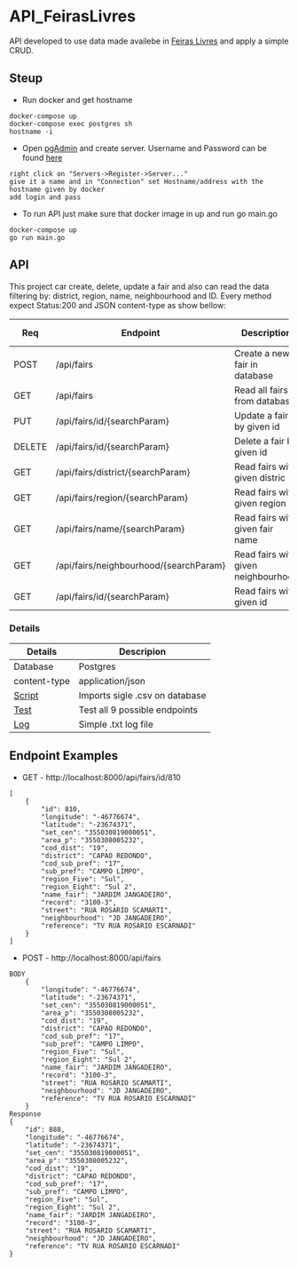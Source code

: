 # API_FeirasLivres
API developed to use data made availebe in [Feiras Livres](http://www.prefeitura.sp.gov.br/cidade/secretarias/upload/chamadas/feiras_livres_1429113213.zip) and apply a simple CRUD.

## Steup
- Run docker and get hostname
```
docker-compose up
docker-compose exec postgres sh
hostname -i
```
- Open [pgAdmin](http://localhost:54321) and create server. Username and Password can be found [here](https://github.com/Darklabel91/API_FeirasLivres/blob/main/docker-compose.yml)
```
right click on "Servers->Register->Server..."
give it a name and in "Connection" set Hostname/address with the hostname given by docker
add login and pass
```
- To run API just make sure that docker image in up and run go main.go
```
docker-compose up
go run main.go
```

## API
This project car create, delete, update a fair and also can read the data filtering by: district, region, name, neighbourhood and ID.
Every method expect Status:200 and JSON content-type as show bellow:

 Req  | Endpoint | Description | Expected Return |
|--------|----------|-----------|---------|
|POST  | /api/fairs | Create a new fair in database | Status:200 - JSON |
|GET | /api/fairs | Read all fairs from database | Status:200 - JSON  | 
|PUT  | /api/fairs/id/{searchParam} | Update a fair by given id | Status:200 - JSON |
|DELETE |/api/fairs/id/{searchParam}  | Delete a fair by given id |Status: 200  |
|GET  | /api/fairs/district/{searchParam} | Read fairs with given distric | Status:200 - JSON  |
|GET  | /api/fairs/region/{searchParam} | Read fairs with given region | Status:200 - JSON  |
|GET  | /api/fairs/name/{searchParam} | Read fairs with given fair name | Status:200 - JSON  |
|GET  | /api/fairs/neighbourhood/{searchParam}  | Read fairs with given neighbourhood | Status:200 - JSON  |
|GET  | /api/fairs/id/{searchParam} | Read fairs with given id | Status:200 - JSON  |

### Details
 Details  | Descripion |
|--------|----------|
|Database | Postgres  |
|content-type | application/json  |
|[Script](https://github.com/Darklabel91/API_FeirasLivres/blob/main/database/migration.go) | Imports sigle .csv on database |
|[Test](https://github.com/Darklabel91/API_FeirasLivres/blob/main/main_test.go) | Test all 9 possible endpoints |
|[Log](https://github.com/Darklabel91/API_FeirasLivres/blob/main/logs.txt)  | Simple .txt log file  |


## Endpoint Examples
- GET - http://localhost:8000/api/fairs/id/810
```
[
    {
        "id": 810,
        "longitude": "-46776674",
        "latitude": "-23674371",
        "set_cen": "355030819000051",
        "area_p": "3550308005232",
        "cod_dist": "19",
        "district": "CAPAO REDONDO",
        "cod_sub_pref": "17",
        "sub_pref": "CAMPO LIMPO",
        "region_Five": "Sul",
        "region_Eight": "Sul 2",
        "name_fair": "JARDIM JANGADEIRO",
        "record": "3100-3",
        "street": "RUA ROSARIO SCAMARTI",
        "neighbourhood": "JD JANGADEIRO",
        "reference": "TV RUA ROSARIO ESCARNADI"
    }
]
```

- POST - http://localhost:8000/api/fairs
```
BODY
    {
        "longitude": "-46776674",
        "latitude": "-23674371",
        "set_cen": "355030819000051",
        "area_p": "3550308005232",
        "cod_dist": "19",
        "district": "CAPAO REDONDO",
        "cod_sub_pref": "17",
        "sub_pref": "CAMPO LIMPO",
        "region_Five": "Sul",
        "region_Eight": "Sul 2",
        "name_fair": "JARDIM JANGADEIRO",
        "record": "3100-3",
        "street": "RUA ROSARIO SCAMARTI",
        "neighbourhood": "JD JANGADEIRO",
        "reference": "TV RUA ROSARIO ESCARNADI"
    }
Response
{
    "id": 888,
    "longitude": "-46776674",
    "latitude": "-23674371",
    "set_cen": "355030819000051",
    "area_p": "3550308005232",
    "cod_dist": "19",
    "district": "CAPAO REDONDO",
    "cod_sub_pref": "17",
    "sub_pref": "CAMPO LIMPO",
    "region_Five": "Sul",
    "region_Eight": "Sul 2",
    "name_fair": "JARDIM JANGADEIRO",
    "record": "3100-3",
    "street": "RUA ROSARIO SCAMARTI",
    "neighbourhood": "JD JANGADEIRO",
    "reference": "TV RUA ROSARIO ESCARNADI"
}
```
